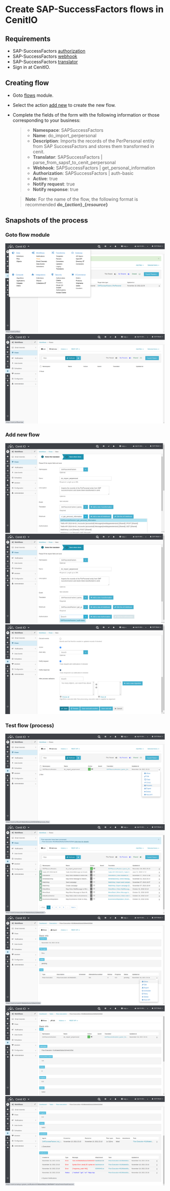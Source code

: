 # Create SAP-SuccessFactors flows in CenitIO

## Requirements

* SAP-SuccessFactors [authorization](../authorizations/sap-success-factors.md)
* SAP-SuccessFactors [webhook](../webhooks/sap-success-factors.md)
* SAP-SuccessFactors [translator](../translators/sap-success-factors.md)
* Sign in at CenitIO.[<i class="fa fa-external-link" aria-hidden="true"></i>](https://cenit.io/users/sign_in)

## Creating flow

* Goto [flows](https://cenit.io/flow) module.
* Select the action [add new](https://cenit.io/flow/new) to create the new flow.
* Complete the fields of the form with the following information or those corresponding to your business:

    >- **Namespace**: SAPSuccessFactors
    >- **Name**: do_import_perpersonal
    >- **Description**: Imports the records of the PerPersonal entity from SAP SuccessFactors and stores them transformed in cenit.
    >- **Translator**: SAPSuccessFactors | parse_from_sapsf_to_cenit_perpersonal
    >- **Webhook**: SAPSuccessFactors | get_personal_information
    >- **Authorization**: SAPSuccessFactors | auth-basic
    >- **Active**: true
    >- **Notify request**: true
    >- **Notify response**: true

    > **Note**: For the name of the flow, the following format is recommended **do_\{*action*\}\_\{*resource*\}**

## Snapshots of the process

### Goto flow module

   ![](../assets/snapshots/sap-sf-flow/snapshots-001.png)
   ![](../assets/snapshots/sap-sf-flow/snapshots-002.png)
    
### Add new flow

   ![](../assets/snapshots/sap-sf-flow/snapshots-003.png)
   ![](../assets/snapshots/sap-sf-flow/snapshots-004.png)
   ![](../assets/snapshots/sap-sf-flow/snapshots-005.png)
   
### Test flow (process)

   ![](../assets/snapshots/sap-sf-flow/snapshots-006.png)
   ![](../assets/snapshots/sap-sf-flow/snapshots-007.png)
   ![](../assets/snapshots/sap-sf-flow/snapshots-008.png)
   ![](../assets/snapshots/sap-sf-flow/snapshots-009.png)
   ![](../assets/snapshots/sap-sf-flow/snapshots-010.png)
